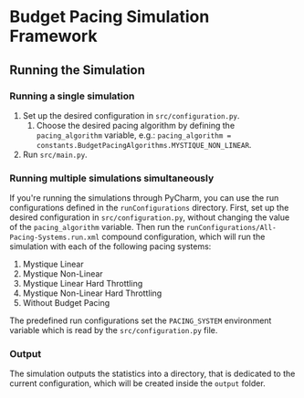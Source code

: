 # Budget Pacing Simulation Framework

## Running the Simulation
### Running a single simulation
1. Set up the desired configuration in `src/configuration.py`.
   1. Choose the desired pacing algorithm by defining the `pacing_algorithm` variable, e.g.: `pacing_algorithm = constants.BudgetPacingAlgorithms.MYSTIQUE_NON_LINEAR`.
2. Run `src/main.py`.

### Running multiple simulations simultaneously
If you're running the simulations through PyCharm, you can use the run configurations defined in the `runConfigurations` directory.
First, set up the desired configuration in `src/configuration.py`, without changing the value of the `pacing_algorithm` variable.
Then run the `runConfigurations/All-Pacing-Systems.run.xml` compound configuration, which will run the simulation with each of the following pacing systems:
1. Mystique Linear
2. Mystique Non-Linear
3. Mystique Linear Hard Throttling
4. Mystique Non-Linear Hard Throttling
5. Without Budget Pacing

The predefined run configurations set the `PACING_SYSTEM` environment variable which is read by the `src/configuration.py` file.

### Output
The simulation outputs the statistics into a directory, that is dedicated to the current configuration, which will be created inside the `output` folder.